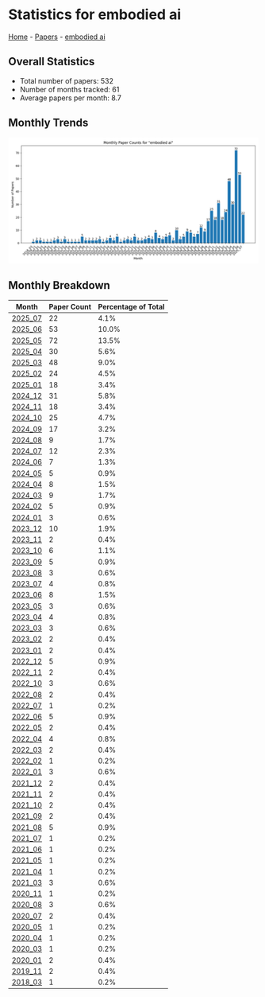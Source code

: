 # Statistics for embodied ai

[Home](https://arxcompass.github.io) - [Papers](https://arxcompass.github.io/papers) - [embodied ai](https://arxcompass.github.io/papers/embodied_ai)

## Overall Statistics

- Total number of papers: 532
- Number of months tracked: 61
- Average papers per month: 8.7

## Monthly Trends

![Monthly Paper Counts](monthly_stats.png)

## Monthly Breakdown

| Month | Paper Count | Percentage of Total |
| --- | --- | --- |
| [2025_07](./2025_07/papers_1.md) | 22 | 4.1% |
| [2025_06](./2025_06/papers_1.md) | 53 | 10.0% |
| [2025_05](./2025_05/papers_1.md) | 72 | 13.5% |
| [2025_04](./2025_04/papers_1.md) | 30 | 5.6% |
| [2025_03](./2025_03/papers_1.md) | 48 | 9.0% |
| [2025_02](./2025_02/papers_1.md) | 24 | 4.5% |
| [2025_01](./2025_01/papers_1.md) | 18 | 3.4% |
| [2024_12](./2024_12/papers_1.md) | 31 | 5.8% |
| [2024_11](./2024_11/papers_1.md) | 18 | 3.4% |
| [2024_10](./2024_10/papers_1.md) | 25 | 4.7% |
| [2024_09](./2024_09/papers_1.md) | 17 | 3.2% |
| [2024_08](./2024_08/papers_1.md) | 9 | 1.7% |
| [2024_07](./2024_07/papers_1.md) | 12 | 2.3% |
| [2024_06](./2024_06/papers_1.md) | 7 | 1.3% |
| [2024_05](./2024_05/papers_1.md) | 5 | 0.9% |
| [2024_04](./2024_04/papers_1.md) | 8 | 1.5% |
| [2024_03](./2024_03/papers_1.md) | 9 | 1.7% |
| [2024_02](./2024_02/papers_1.md) | 5 | 0.9% |
| [2024_01](./2024_01/papers_1.md) | 3 | 0.6% |
| [2023_12](./2023_12/papers_1.md) | 10 | 1.9% |
| [2023_11](./2023_11/papers_1.md) | 2 | 0.4% |
| [2023_10](./2023_10/papers_1.md) | 6 | 1.1% |
| [2023_09](./2023_09/papers_1.md) | 5 | 0.9% |
| [2023_08](./2023_08/papers_1.md) | 3 | 0.6% |
| [2023_07](./2023_07/papers_1.md) | 4 | 0.8% |
| [2023_06](./2023_06/papers_1.md) | 8 | 1.5% |
| [2023_05](./2023_05/papers_1.md) | 3 | 0.6% |
| [2023_04](./2023_04/papers_1.md) | 4 | 0.8% |
| [2023_03](./2023_03/papers_1.md) | 3 | 0.6% |
| [2023_02](./2023_02/papers_1.md) | 2 | 0.4% |
| [2023_01](./2023_01/papers_1.md) | 2 | 0.4% |
| [2022_12](./2022_12/papers_1.md) | 5 | 0.9% |
| [2022_11](./2022_11/papers_1.md) | 2 | 0.4% |
| [2022_10](./2022_10/papers_1.md) | 3 | 0.6% |
| [2022_08](./2022_08/papers_1.md) | 2 | 0.4% |
| [2022_07](./2022_07/papers_1.md) | 1 | 0.2% |
| [2022_06](./2022_06/papers_1.md) | 5 | 0.9% |
| [2022_05](./2022_05/papers_1.md) | 2 | 0.4% |
| [2022_04](./2022_04/papers_1.md) | 4 | 0.8% |
| [2022_03](./2022_03/papers_1.md) | 2 | 0.4% |
| [2022_02](./2022_02/papers_1.md) | 1 | 0.2% |
| [2022_01](./2022_01/papers_1.md) | 3 | 0.6% |
| [2021_12](./2021_12/papers_1.md) | 2 | 0.4% |
| [2021_11](./2021_11/papers_1.md) | 2 | 0.4% |
| [2021_10](./2021_10/papers_1.md) | 2 | 0.4% |
| [2021_09](./2021_09/papers_1.md) | 2 | 0.4% |
| [2021_08](./2021_08/papers_1.md) | 5 | 0.9% |
| [2021_07](./2021_07/papers_1.md) | 1 | 0.2% |
| [2021_06](./2021_06/papers_1.md) | 1 | 0.2% |
| [2021_05](./2021_05/papers_1.md) | 1 | 0.2% |
| [2021_04](./2021_04/papers_1.md) | 1 | 0.2% |
| [2021_03](./2021_03/papers_1.md) | 3 | 0.6% |
| [2020_11](./2020_11/papers_1.md) | 1 | 0.2% |
| [2020_08](./2020_08/papers_1.md) | 3 | 0.6% |
| [2020_07](./2020_07/papers_1.md) | 2 | 0.4% |
| [2020_05](./2020_05/papers_1.md) | 1 | 0.2% |
| [2020_04](./2020_04/papers_1.md) | 1 | 0.2% |
| [2020_03](./2020_03/papers_1.md) | 1 | 0.2% |
| [2020_01](./2020_01/papers_1.md) | 2 | 0.4% |
| [2019_11](./2019_11/papers_1.md) | 2 | 0.4% |
| [2018_03](./2018_03/papers_1.md) | 1 | 0.2% |
